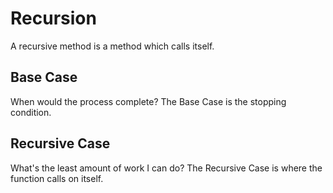 # Recursion
A recursive method is a method which calls itself.

## Base Case
When would the process complete?
The Base Case is the stopping condition.

## Recursive Case
What's the least amount of work I can do?
The Recursive Case is where the function calls on itself.